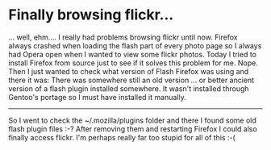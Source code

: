 # Finally browsing flickr...

... well, ehm.... I really had problems browsing flickr until now. Firefox always crashed when loading the flash part of every photo page so I always had Opera open when I wanted to view some flickr photos. Today I tried to install Firefox from source just to see if it solves this problem for me. Nope. Then I just wanted to check what version of Flash Firefox was using and there it was: There was somewhere still an old version ... or better ancient version of a flash plugin installed somewhere. It wasn't installed through Gentoo's portage so I must have installed it manually.

-------------------------------



So I went to check the ~/.mozilla/plugins folder and there I found some old flash plugin files :-? After removing them and restarting Firefox I could also finally access flickr. I'm perhaps really far too stupid for all of this :-(